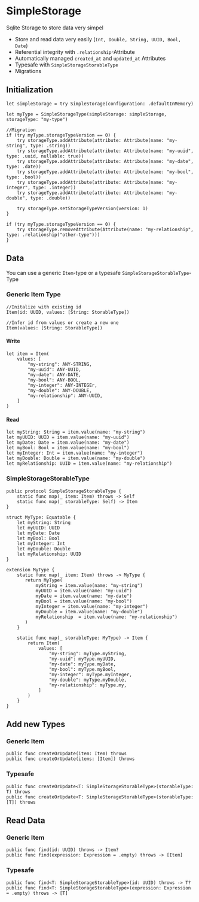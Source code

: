 # SimpleStorage

Sqlite Storage to store data very simpel

- Store and read data very easily (`Int, Double, String, UUID, Bool, Date`)
- Referential integrity with `.relationship`-Attribute
- Automatically managed `created_at` and `updated_at` Attributes
- Typesafe with `SimpleStorageStorableType`
- Migrations

## Initialization
```
let simpleStorage = try SimpleStorage(configuration: .defaultInMemory)

let myType = SimpleStorageType(simpleStorage: simpleStorage, storageType: "my-type")

//Migration
if (try myType.storageTypeVersion == 0) {
    try storageType.addAttribute(attribute: Attribute(name: "my-string", type: .string))
    try storageType.addAttribute(attribute: Attribute(name: "my-uuid", type: .uuid, nullable: true))
    try storageType.addAttribute(attribute: Attribute(name: "my-date", type: .date))
    try storageType.addAttribute(attribute: Attribute(name: "my-bool", type: .bool))
    try storageType.addAttribute(attribute: Attribute(name: "my-integer", type: .integer))
    try storageType.addAttribute(attribute: Attribute(name: "my-double", type: .double))
    
    try storageType.setStorageTypeVersion(version: 1)
}

if (try myType.storageTypeVersion == 0) {
    try storageType.removeAttribute(Attribute(name: "my-relationship", type: .relationship("other-type")))
}
```

## Data
You can use a generic `Item`-type or a typesafe `SimpleStorageStorableType`-Type

### Generic Item Type

```
//Initalize with existing id
Item(id: UUID, values: [String: StorableType])

//Infer id from values or create a new one
Item(values: [String: StorableType])
```
#### Write

```
let item = Item(
    values: [
        "my-string": ANY-STRING,
        "my-uuid": ANY-UUID,
        "my-date": ANY-DATE,
        "my-bool": ANY-BOOL,
        "my-integer": ANY-INTEGEr,
        "my-double": ANY-DOUBLE,
        "my-relationship": ANY-UUID,
    ]
)
```

#### Read 
```
let myString: String = item.value(name: "my-string")
let myUUID: UUID = item.value(name: "my-uuid")
let myDate: Date = item.value(name: "my-date")
let myBool: Bool = item.value(name: "my-bool")
let myInteger: Int = item.value(name: "my-integer")
let myDouble: Double = item.value(name: "my-double")
let myRelationship: UUID = item.value(name: "my-relationship")
```

### SimpleStorageStorableType

```
public protocol SimpleStorageStorableType {
    static func map(_ item: Item) throws -> Self
    static func map(_ storableType: Self) -> Item
}
```

```
struct MyType: Equatable {
    let myString: String
    let myUUID: UUID
    let myDate: Date
    let myBool: Bool
    let myInteger: Int
    let myDouble: Double
    let myRelationship: UUID
}

extension MyType {
    static func map(_ item: Item) throws -> MyType {
       return MyType(
           myString = item.value(name: "my-string")
           myUUID = item.value(name: "my-uuid")
           myDate = item.value(name: "my-date")
           myBool = item.value(name: "my-bool")
           myInteger = item.value(name: "my-integer")
           myDouble = item.value(name: "my-double")
           myRelationship  = item.value(name: "my-relationship")
       )
    }
    
    static func map(_ storableType: MyType) -> Item {
        return Item(
            values: [
                "my-string": myType.myString,
                "my-uuid": myType.myUUID,
                "my-date": myType.myDate,
                "my-bool": myType.myBool,
                "my-integer": myType.myInteger,
                "my-double": myType.myDouble,
                "my-relationship": myType.my,
            ]
        )   
    }
}
```

## Add new Types
### Generic Item
```
public func createOrUpdate(item: Item) throws
public func createOrUpdate(items: [Item]) throws
```

### Typesafe 
```
public func createOrUpdate<T: SimpleStorageStorableType>(storableType: T) throws
public func createOrUpdate<T: SimpleStorageStorableType>(storableType: [T]) throws
```

## Read Data
### Generic Item
```
public func find(id: UUID) throws -> Item?
public func find(expression: Expression = .empty) throws -> [Item]
```

### Typesafe 
```
public func find<T: SimpleStorageStorableType>(id: UUID) throws -> T?
public func find<T: SimpleStorageStorableType>(expression: Expression = .empty) throws -> [T]
```
